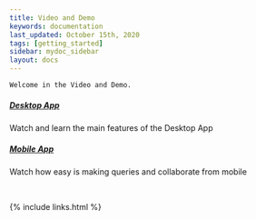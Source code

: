 ```yaml
---
title: Video and Demo
keywords: documentation
last_updated: October 15th, 2020
tags: [getting_started]
sidebar: mydoc_sidebar
layout: docs
---
```


    Welcome in the Video and Demo. 

##### [Desktop App](/docs/askdata-webapp-video)

Watch and learn the main features of the Desktop App

##### [Mobile App](/docs/askdata-mobile-app-video-demo)

Watch how easy is making queries and collaborate from mobile

‍



{% include links.html %}

    